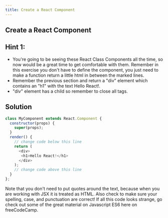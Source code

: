 ```yaml
---
title: Create a React Component
---
```

## Create a React Component

## Hint 1:
- You're going to be seeing these React Class Components all the time, so now would be a great time to get comfortable with them. Remember in this exercise you don't have to define the component, you just need to make a function return a little html in between the marked lines.
- Remember the previous section and return a "div" element which contains an "h1" with the text Hello React!.
- "div" element has a child so remember to close all tags.

## Solution 
```javascript
class MyComponent extends React.Component {
  constructor(props) {
    super(props);
  }
  render() {
    // change code below this line
    return (
      <div>
       <h1>Hello React!</h1>
      </div>
    );
    // change code above this line
  }
};
```

Note that you don't need to put quotes around the text, because when you are working with JSX it is treated as HTML. Also check to make sure your spelling, case, and punctuation are correct! If all this code looks strange, go check out some of the great material on Javascript ES6 here on freeCodeCamp.
